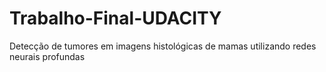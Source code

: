 # Trabalho-Final-UDACITY
Detecção de tumores em imagens histológicas de mamas utilizando redes neurais profundas
